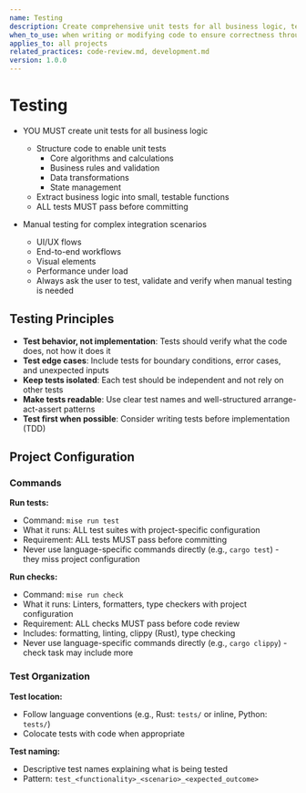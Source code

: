 ```yaml
---
name: Testing
description: Create comprehensive unit tests for all business logic, test behavior over implementation, and ensure all tests pass before committing changes.
when_to_use: when writing or modifying code to ensure correctness through automated testing and verification
applies_to: all projects
related_practices: code-review.md, development.md
version: 1.0.0
---
```


# Testing

- YOU MUST create unit tests for all business logic
  - Structure code to enable unit tests
    - Core algorithms and calculations
    - Business rules and validation
    - Data transformations
    - State management
  - Extract business logic into small, testable functions
  - ALL tests MUST pass before committing

- Manual testing for complex integration scenarios
  - UI/UX flows
  - End-to-end workflows
  - Visual elements
  - Performance under load
  - Always ask the user to test, validate and verify when manual testing is needed

## Testing Principles

- **Test behavior, not implementation**: Tests should verify what the code does, not how it does it
- **Test edge cases**: Include tests for boundary conditions, error cases, and unexpected inputs
- **Keep tests isolated**: Each test should be independent and not rely on other tests
- **Make tests readable**: Use clear test names and well-structured arrange-act-assert patterns
- **Test first when possible**: Consider writing tests before implementation (TDD)

## Project Configuration

### Commands

**Run tests:**
- Command: `mise run test`
- What it runs: ALL test suites with project-specific configuration
- Requirement: ALL tests MUST pass before committing
- Never use language-specific commands directly (e.g., `cargo test`) - they miss project configuration

**Run checks:**
- Command: `mise run check`
- What it runs: Linters, formatters, type checkers with project configuration
- Requirement: ALL checks MUST pass before code review
- Includes: formatting, linting, clippy (Rust), type checking
- Never use language-specific commands directly (e.g., `cargo clippy`) - check task may include more

### Test Organization

**Test location:**
- Follow language conventions (e.g., Rust: `tests/` or inline, Python: `tests/`)
- Colocate tests with code when appropriate

**Test naming:**
- Descriptive test names explaining what is being tested
- Pattern: `test_<functionality>_<scenario>_<expected_outcome>`
